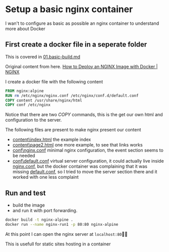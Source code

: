 # Setup a basic nginx container

I wan't to configure as basic as possible an nginx container to understand more about Docker

## First create a docker file in a seperate folder 
This is covered in [01.basic-build.md](01.basic-build.md#setup-local-folder-to-have-the-container-content-and-specification)

Original content from here.
[How to Deploy an NGINX Image with Docker | NGINX](https://www.nginx.com/blog/deploying-nginx-nginx-plus-docker/)

I create a docker file with the following content
```Dockerfile
FROM nginx:alpine
RUN rm /etc/nginx/nginx.conf /etc/nginx/conf.d/default.conf
COPY content /usr/share/nginx/html
COPY conf /etc/nginx
```

Notice that there are two _COPY_ commands, this is the get our own html and configuration to the server.

The following files are present to make nginx present our content

* [content\index.html](03.Nginx\content\index.html) the example index
* [content\page2.html](03.Nginx\content\page2.html) one more example, to see that links works
* [conf\nginx.conf](03.Nginx\conf\nginx.conf) minimal nginx configuration, the event section seems to be needed
* [conf\default.conf](03.Nginx\conf\default.conf) virtual server configuration, it could actually live inside [nginx.conf](03.Nginx\conf\nginx.conf), but the docker container was complaining that it was missing [default.conf](03.Nginx\conf\default.conf), so I tried to move the server section there and it worked with one less complaint

## Run and test
* build the image 
* and run it with port forwarding.

```sh
docker build -t nginx-alpine .
docker run --name nginx-run1 -p 80:80 nginx-alpine
```
At this point I can open the nginx server at `localhost:80`🐱‍🏍

This is usefull for static sites hosting in a container